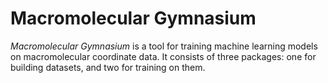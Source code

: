 Macromolecular Gymnasium
========================
*Macromolecular Gymnasium* is a tool for training machine learning models on 
macromolecular coordinate data.  It consists of three packages: one for 
building datasets, and two for training on them.
